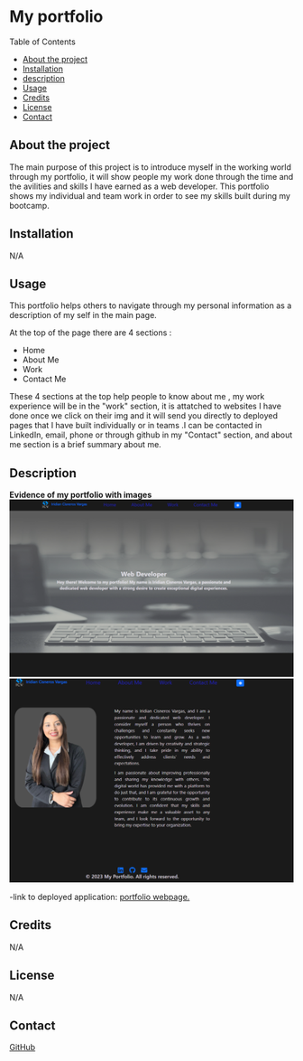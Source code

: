# My portfolio #

Table of Contents

  - [About the project](#abouttheproject)
  - [Installation](#installation)
  - [description](#description)
  - [Usage](#usage)
  - [Credits](#credits)
  - [License](#license)
  - [Contact](#contact)

## About the project ##

 The main purpose of this project is to introduce myself in the working world through my portfolio, it will show people my work done through the time and the avilities and skills I have earned as a web developer. This portfolio shows my individual and team work in order to see my skills built during my bootcamp.

 ## Installation ##
 N/A

 ## Usage ##

 This portfolio helps others to navigate through my personal information as a description of my self in the main page.

 At the top of the page there are 4 sections : 
 - Home
 - About Me
 - Work
 - Contact Me


These 4 sections at the top help people to know about me , my work experience will be in the "work" section, it is attatched to websites I have done once we click on their img and it will send you directly to deployed pages that I have built individually or in teams .I can be contacted in LinkedIn, email, phone or through github in my "Contact" section, and about me section is a brief summary about me.

 ## Description
**Evidence of my portfolio with images**
![Top screenshot of my portfolio.](./src/components/images/homepage.png)
![Top screenshot of my portfolio.](./src/components/images/aboutme.png)

-link to deployed application: 
[portfolio webpage.](https://naidiri1.github.io/portfolio-iridian-vargas/)



## Credits ##
N/A

## License ##
N/A

## Contact 

[GitHub](https://github.com/Naidiri1/)


